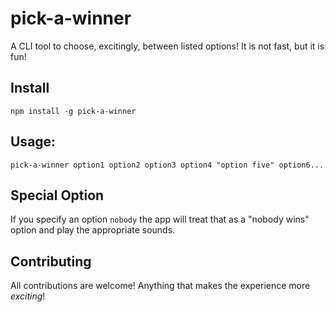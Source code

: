 # pick-a-winner

A CLI tool to choose, excitingly, between listed options! It is not fast, but it is fun!

## Install 
```
npm install -g pick-a-winner
```

## Usage:
```
pick-a-winner option1 option2 option3 option4 "option five" option6...
```

## Special Option
If you specify an option `nobody` the app will treat that as a "nobody wins" option and play the appropriate sounds.


## Contributing
All contributions are welcome! Anything that makes the experience more _exciting_!

